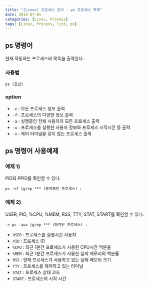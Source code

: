 ```yaml
---
title: "[Linux] 프로세스 관리 - ps 프로세스 목록"
date: 2018-07-01
categories: [Linux, Process]
tags: [Linux, Process, list, ps]
---
```


## ps 명령어
현재 작동하는 프로세스의 목록을 출력한다.

### 사용법
```
ps (옵션)
```

### option
- `-e` : 모든 프로세스 정보 출력
- `-f` : 프로세스의 다양한 정보 출력
- `-a` : 실행중인 전체 사용자의 모든 프로세스 출력
- `-u` : 프로세스를 실행한 사용자 정보와 프로세스 시작시간 등 출력
- `-x` : 제어 터미널을 갖지 않는 프로세스 출력

## ps 명령어 사용예제
### 예제 1)
PID와 PPID를 확인할 수 있다.
```
ps -ef |grep *** (동작중인 프로세스) : 
```

### 예제 2)
USER, PID, %CPU, %MEM, RSS, TTY, STAT, START를 확인할 수 있다.
```
-> ps -aux |grep *** (동작된 프로세스) : 
```

- `USER` : 프로세스를 실행시킨 사용자
- `PID` : 프로세스 ID
- `%CPU` : 최근 1분간 프로세스가 사용한 CPU시간 백분율
- `%MEM` : 최근 1분간 프로세스가 사용한 실제 메모리의 백분율
- `RSS` : 현재 프로세스가 사용하고 있는 실제 메모리 크기
- `TTY` : 프로세스를 제어하고 있는 터미널
- `STAT` : 프로세스 상태 코드
- `START` : 프로세스의 시작 시간